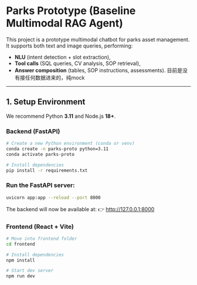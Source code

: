 # Parks Prototype (Baseline Multimodal RAG Agent)

This project is a prototype multimodal chatbot for parks asset management.  
It supports both text and image queries, performing:
- **NLU** (intent detection + slot extraction),
- **Tool calls** (SQL queries, CV analysis, SOP retrieval),
- **Answer composition** (tables, SOP instructions, assessments).
目前是没有接任何数据进来的，纯mock
---

## 1. Setup Environment

We recommend Python **3.11** and Node.js **18+**.

### Backend (FastAPI)
```bash
# Create a new Python environment (conda or venv)
conda create -n parks-proto python=3.11
conda activate parks-proto

# Install dependencies
pip install -r requirements.txt
```

### Run the FastAPI server:
```bash
uvicorn app:app --reload --port 8000
```
The backend will now be available at:
👉 http://127.0.0.1:8000

### Frontend (React + Vite)
```bash
# Move into frontend folder
cd frontend

# Install dependencies
npm install

# Start dev server
npm run dev
```